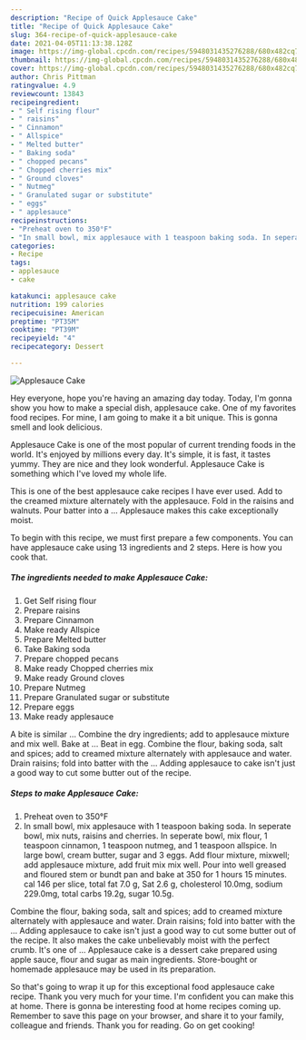 ```yaml
---
description: "Recipe of Quick Applesauce Cake"
title: "Recipe of Quick Applesauce Cake"
slug: 364-recipe-of-quick-applesauce-cake
date: 2021-04-05T11:13:38.128Z
image: https://img-global.cpcdn.com/recipes/5948031435276288/680x482cq70/applesauce-cake-recipe-main-photo.jpg
thumbnail: https://img-global.cpcdn.com/recipes/5948031435276288/680x482cq70/applesauce-cake-recipe-main-photo.jpg
cover: https://img-global.cpcdn.com/recipes/5948031435276288/680x482cq70/applesauce-cake-recipe-main-photo.jpg
author: Chris Pittman
ratingvalue: 4.9
reviewcount: 13843
recipeingredient:
- " Self rising flour"
- " raisins"
- " Cinnamon"
- " Allspice"
- " Melted butter"
- " Baking soda"
- " chopped pecans"
- " Chopped cherries mix"
- " Ground cloves"
- " Nutmeg"
- " Granulated sugar or substitute"
- " eggs"
- " applesauce"
recipeinstructions:
- "Preheat oven to 350°F"
- "In small bowl, mix applesauce with 1 teaspoon baking soda. In seperate bowl, mix nuts, raisins and cherries. In seperate bowl, mix flour, 1 teaspoon cinnamon, 1 teaspoon nutmeg, and 1 teaspoon allspice. In large bowl, cream butter, sugar and 3 eggs. Add flour mixture, mixwell;  add applesauce mixture, add fruit mix mix well. Pour into well greased and floured stem or bundt pan and bake at 350 for 1 hours 15 minutes.       cal  146 per slice, total fat 7.0 g, Sat 2.6 g, cholesterol 10.0mg, sodium 229.0mg,  total carbs  19.2g, sugar  10.5g."
categories:
- Recipe
tags:
- applesauce
- cake

katakunci: applesauce cake 
nutrition: 199 calories
recipecuisine: American
preptime: "PT35M"
cooktime: "PT39M"
recipeyield: "4"
recipecategory: Dessert

---
```



![Applesauce Cake](https://img-global.cpcdn.com/recipes/5948031435276288/680x482cq70/applesauce-cake-recipe-main-photo.jpg)

Hey everyone, hope you're having an amazing day today. Today, I'm gonna show you how to make a special dish, applesauce cake. One of my favorites food recipes. For mine, I am going to make it a bit unique. This is gonna smell and look delicious.

Applesauce Cake is one of the most popular of current trending foods in the world. It's enjoyed by millions every day. It's simple, it is fast, it tastes yummy. They are nice and they look wonderful. Applesauce Cake is something which I've loved my whole life.

This is one of the best applesauce cake recipes I have ever used. Add to the creamed mixture alternately with the applesauce. Fold in the raisins and walnuts. Pour batter into a … Applesauce makes this cake exceptionally moist.


To begin with this recipe, we must first prepare a few components. You can have applesauce cake using 13 ingredients and 2 steps. Here is how you cook that.

<!--inarticleads1-->

##### The ingredients needed to make Applesauce Cake:

1. Get  Self rising flour
1. Prepare  raisins
1. Prepare  Cinnamon
1. Make ready  Allspice
1. Prepare  Melted butter
1. Take  Baking soda
1. Prepare  chopped pecans
1. Make ready  Chopped cherries mix
1. Make ready  Ground cloves
1. Prepare  Nutmeg
1. Prepare  Granulated sugar or substitute
1. Prepare  eggs
1. Make ready  applesauce


A bite is similar … Combine the dry ingredients; add to applesauce mixture and mix well. Bake at … Beat in egg. Combine the flour, baking soda, salt and spices; add to creamed mixture alternately with applesauce and water. Drain raisins; fold into batter with the … Adding applesauce to cake isn&#39;t just a good way to cut some butter out of the recipe. 

<!--inarticleads2-->

##### Steps to make Applesauce Cake:

1. Preheat oven to 350°F
1. In small bowl, mix applesauce with 1 teaspoon baking soda. In seperate bowl, mix nuts, raisins and cherries. In seperate bowl, mix flour, 1 teaspoon cinnamon, 1 teaspoon nutmeg, and 1 teaspoon allspice. In large bowl, cream butter, sugar and 3 eggs. Add flour mixture, mixwell;  add applesauce mixture, add fruit mix mix well. Pour into well greased and floured stem or bundt pan and bake at 350 for 1 hours 15 minutes.       cal  146 per slice, total fat 7.0 g, Sat 2.6 g, cholesterol 10.0mg, sodium 229.0mg,  total carbs  19.2g, sugar  10.5g.


Combine the flour, baking soda, salt and spices; add to creamed mixture alternately with applesauce and water. Drain raisins; fold into batter with the … Adding applesauce to cake isn&#39;t just a good way to cut some butter out of the recipe. It also makes the cake unbelievably moist with the perfect crumb. It&#39;s one of … Applesauce cake is a dessert cake prepared using apple sauce, flour and sugar as main ingredients. Store-bought or homemade applesauce may be used in its preparation. 

So that's going to wrap it up for this exceptional food applesauce cake recipe. Thank you very much for your time. I'm confident you can make this at home. There is gonna be interesting food at home recipes coming up. Remember to save this page on your browser, and share it to your family, colleague and friends. Thank you for reading. Go on get cooking!
